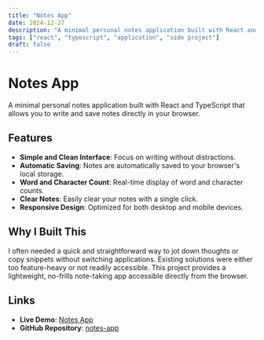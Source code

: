 ```yaml
---
title: "Notes App"
date: 2024-12-27
description: "A minimal personal notes application built with React and TypeScript"
tags: ["react", "typescript", "application", "side project"]
draft: false
---
```


# Notes App

A minimal personal notes application built with React and TypeScript that allows you to write and save notes directly in your browser.

## Features

- **Simple and Clean Interface**: Focus on writing without distractions.
- **Automatic Saving**: Notes are automatically saved to your browser's local storage.
- **Word and Character Count**: Real-time display of word and character counts.
- **Clear Notes**: Easily clear your notes with a single click.
- **Responsive Design**: Optimized for both desktop and mobile devices.

## Why I Built This

I often needed a quick and straightforward way to jot down thoughts or copy snippets without switching applications. Existing solutions were either too feature-heavy or not readily accessible. This project provides a lightweight, no-frills note-taking app accessible directly from the browser.

## Links

- **Live Demo**: [Notes App](https://notes.daksh.be)
- **GitHub Repository**: [notes-app](https://github.com/dakshpareek/notes-app)
